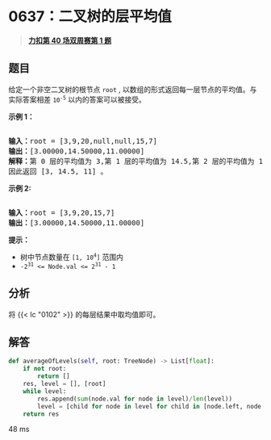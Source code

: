 # 0637：二叉树的层平均值


> <u>**[力扣第 40 场双周赛第 1 题](https://leetcode.cn/problems/average-of-levels-in-binary-tree/)**</u>

## 题目

<p>给定一个非空二叉树的根节点<meta charset="UTF-8" /> <code>root</code> , 以数组的形式返回每一层节点的平均值。与实际答案相差 <code>10<sup>-5</sup></code> 以内的答案可以被接受。</p>



<p><strong>示例 1：</strong></p>

<p><img alt="" src="https://assets.leetcode.com/uploads/2021/03/09/avg1-tree.jpg" /></p>

<pre>
<strong>输入：</strong>root = [3,9,20,null,null,15,7]
<strong>输出：</strong>[3.00000,14.50000,11.00000]
<strong>解释：</strong>第 0 层的平均值为 3,第 1 层的平均值为 14.5,第 2 层的平均值为 11 。
因此返回 [3, 14.5, 11] 。
</pre>

<p><strong>示例 2:</strong></p>

<p><img alt="" src="https://assets.leetcode.com/uploads/2021/03/09/avg2-tree.jpg" /></p>

<pre>
<strong>输入：</strong>root = [3,9,20,15,7]
<strong>输出：</strong>[3.00000,14.50000,11.00000]
</pre>



<p><strong>提示：</strong></p>

<p><meta charset="UTF-8" /></p>

<ul>
<li>树中节点数量在 <code>[1, 10<sup>4</sup>]</code> 范围内</li>
<li><code>-2<sup>31</sup> &lt;= Node.val &lt;= 2<sup>31</sup> - 1</code></li>
</ul>


## 分析

将 {{< lc "0102" >}} 的每层结果中取均值即可。

## 解答

```python
def averageOfLevels(self, root: TreeNode) -> List[float]:
    if not root:
        return []
    res, level = [], [root]
    while level:
        res.append(sum(node.val for node in level)/len(level))
        level = [child for node in level for child in [node.left, node.right] if child]
    return res
```

48 ms

